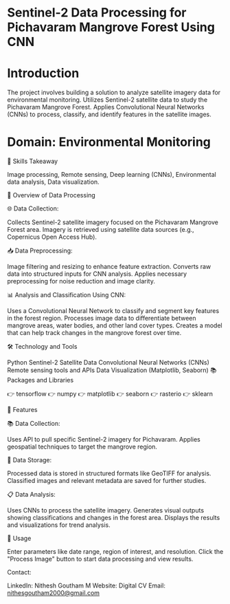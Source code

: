 # Sentinel-2 Data Processing for Pichavaram Mangrove Forest Using CNN     

# Introduction

The project involves building a solution to analyze satellite imagery data for environmental monitoring. Utilizes Sentinel-2 satellite data to study the Pichavaram Mangrove Forest. Applies Convolutional Neural Networks (CNNs) to process, classify, and identify features in the satellite images. 

# Domain: Environmental Monitoring

🎨 Skills Takeaway

Image processing, Remote sensing, Deep learning (CNNs), Environmental data analysis, Data visualization.

📘 Overview of Data Processing

🌐 Data Collection:

Collects Sentinel-2 satellite imagery focused on the Pichavaram Mangrove Forest area. Imagery is retrieved using satellite data sources (e.g., Copernicus Open Access Hub).

📥 Data Preprocessing:

Image filtering and resizing to enhance feature extraction. Converts raw data into structured inputs for CNN analysis. Applies necessary preprocessing for noise reduction and image clarity.

📊 Analysis and Classification Using CNN:

Uses a Convolutional Neural Network to classify and segment key features in the forest region. Processes image data to differentiate between mangrove areas, water bodies, and other land cover types. Creates a model that can help track changes in the mangrove forest over time.

🛠 Technology and Tools

Python
Sentinel-2 Satellite Data
Convolutional Neural Networks (CNNs)
Remote sensing tools and APIs
Data Visualization (Matplotlib, Seaborn)
📚 Packages and Libraries

👉 tensorflow 👉 numpy 👉 matplotlib 👉 seaborn 👉 rasterio 👉 sklearn

📘 Features

📚 Data Collection:

Uses API to pull specific Sentinel-2 imagery for Pichavaram. Applies geospatial techniques to target the mangrove region.

💾 Data Storage:

Processed data is stored in structured formats like GeoTIFF for analysis. Classified images and relevant metadata are saved for further studies.

📋 Data Analysis:

Uses CNNs to process the satellite imagery. Generates visual outputs showing classifications and changes in the forest area. Displays the results and visualizations for trend analysis.

📘 Usage

Enter parameters like date range, region of interest, and resolution. Click the "Process Image" button to start data processing and view results.

Contact:

LinkedIn: Nithesh Goutham M
Website: Digital CV
Email: nithesgoutham2000@gmail.com
